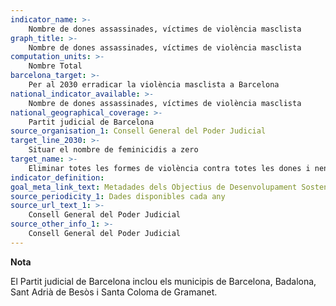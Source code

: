 ```yaml
---
indicator_name: >-
    Nombre de dones assassinades, víctimes de violència masclista
graph_title: >-
    Nombre de dones assassinades, víctimes de violència masclista
computation_units: >-
    Nombre Total
barcelona_target: >-
    Per al 2030 erradicar la violència masclista a Barcelona
national_indicator_available: >-
    Nombre de dones assassinades, víctimes de violència masclista
national_geographical_coverage: >-
    Partit judicial de Barcelona
source_organisation_1: Consell General del Poder Judicial
target_line_2030: >-
    Situar el nombre de feminicidis a zero
target_name: >-
    Eliminar totes les formes de violència contra totes les dones i nenes en els àmbits públic i privat, inclosos el tràfic i l’explotació sexual, així com altres tipus d’explotació
indicator_definition:
goal_meta_link_text: Metadades dels Objectius de Desenvolupament Sostenible de les Nacions Unides (pdf 894kB)
source_periodicity_1: Dades disponibles cada any
source_url_text_1: >-
    Consell General del Poder Judicial 
source_other_info_1: >-
    Consell General del Poder Judicial 
---
```

**Nota**

El Partit judicial de Barcelona inclou els municipis de Barcelona, Badalona, Sant Adrià de Besòs i Santa Coloma de Gramanet.
